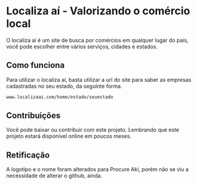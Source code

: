 # Localiza aí - Valorizando o comércio local

O localiza aí é um site de busca por comércios em qualquer lugar do país, você pode escolher entre vários serviços, cidades e estados.

## Como funciona

Para utilizar o localiza aí, basta utilizar a url do site para saber as empresas cadastradas no seu estado, da seguinte forma.

```bash
www.localizaai.com/home/estado/seuestado
```

## Contribuições

Você pode baixar ou contribuir com este projeto. Lembrando que este projeto estará disponível online em poucos meses.

## Retificação

A logotipo e o nome foram alterados para Procure Aki, porém não se viu a necessidade de alterar o github, ainda.